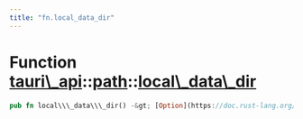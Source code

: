 ```yaml
---
title: "fn.local_data_dir"
---
```


Function [tauri\\\_api](/docs/api/rust/tauri\_api/../index.html)::[path](/docs/api/rust/tauri\_api/index.html)::[local\\\_data\\\_dir](/docs/api/rust/tauri\_api/)
==================================================================================================================================================================

```rust
pub fn local\\\_data\\\_dir() -&gt; [Option](https://doc.rust-lang.org/nightly/core/option/enum.Option.html "enum core::option::Option")&lt;[PathBuf](https://doc.rust-lang.org/nightly/std/path/struct.PathBuf.html "struct std::path::PathBuf")\&gt;
```
      
